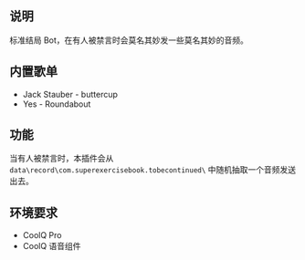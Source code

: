 ﻿## 说明
标准结局 Bot，在有人被禁言时会莫名其妙发一些莫名其妙的音频。

## 内置歌单
- Jack Stauber - buttercup
- Yes - Roundabout

## 功能
当有人被禁言时，本插件会从 `data\record\com.superexercisebook.tobecontinued\` 中随机抽取一个音频发送出去。

## 环境要求
- CoolQ Pro
- CoolQ 语音组件